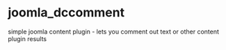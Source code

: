 # joomla_dccomment
simple joomla content plugin - lets you comment out text or other content plugin results
